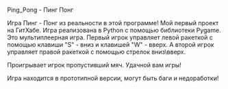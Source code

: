 Ping_Pong - Пинг Понг

Игра Пинг - Понг из реальности в этой программе! Мой первый проект на ГитХабе. Игра реализована в Python с помощью библиотеки Pygame. Это мультиплеерная игра. Первый игрок управляет левой ракеткой с помощью клавиши "S" - вниз и клавишей "W" - вверх. 
А второй игрок управляет правой ракеткой с помощью стрелок вниз\вверх.

Проигрывает игрок пропустивший мяч. Удачной вам игры!

Игра находится в прототипной версии, могут быть баги и недоработки!
